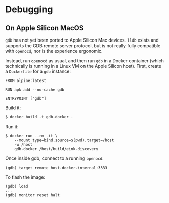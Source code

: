 # Debugging

## On Apple Silicon MacOS

`gdb` has not yet been ported to Apple Silicon Mac devices. `lldb` exists and supports the GDB remote server protocol, but is not really fully compatible with `openocd`, nor is the experience ergonomic.

Instead, run `openocd` as usual, and then run `gdb` in a Docker container (which technically is running in a Linux VM on the Apple Silicon host). First, create a `Dockerfile` for a `gdb` instance:

```
FROM alpine:latest

RUN apk add --no-cache gdb

ENTRYPOINT ["gdb"]
```

Build it:

```
$ docker build -t gdb-docker .
```

Run it:

```
$ docker run --rm -it \
    --mount type=bind,source=$(pwd),target=/host
    -w /host
    gdb-docker /host/build/eink-discovery
```

Once inside gdb, connect to a running `openocd`:

```
(gdb) target remote host.docker.internal:3333
```

To flash the image:

```
(gdb) load
...
(gdb) monitor reset halt
```
